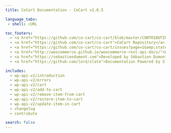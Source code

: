 ```yaml
---
title: CoCart Documentation - CoCart v1.0.5

language_tabs:
 - shell: cURL

toc_footers:
  - <a href="https://github.com/co-cart/co-cart/blob/master/CONTRIBUTING.md">Contribute to Project</a>
  - <a href="https://github.com/co-cart/co-cart">CoCart Repository</a>
  - <a href="https://github.com/co-cart/co-cart/issues?page=1&amp;state=open">CoCart Issues</a>
  - <a href="http://woocommerce.github.io/woocommerce-rest-api-docs/">WooCommerce REST API Documentation</a>
  - <a href="https://sebastiendumont.com">Developed by Sébastien Dumont</a>
  - <a href="https://github.com/lord/slate">Documentation Powered by Slate</a>

includes:
  - wp-api-v2/introduction
  - wp-api-v2/errors
  - wp-api-v2/cart
  - wp-api-v2/add-to-cart
  - wp-api-v2/remove-item-from-cart
  - wp-api-v2/restore-item-to-cart
  - wp-api-v2/update-item-in-cart
  - changelog
  - contribute

search: false
---
```

